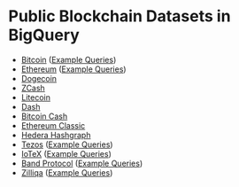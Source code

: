 # Public Blockchain Datasets in BigQuery

- [Bitcoin](https://console.cloud.google.com/bigquery?page=dataset&d=crypto_bitcoin&p=bigquery-public-data) 
    ([Example Queries](https://console.cloud.google.com/marketplace/product/bitcoin/crypto-bitcoin))
- [Ethereum](https://console.cloud.google.com/bigquery?page=dataset&d=crypto_ethereum&p=bigquery-public-data)
    ([Example Queries](https://console.cloud.google.com/marketplace/product/ethereum/crypto-ethereum-blockchain))
- [Dogecoin](https://console.cloud.google.com/bigquery?page=dataset&d=crypto_dogecoin&p=bigquery-public-data)
- [ZCash](https://console.cloud.google.com/bigquery?page=dataset&d=crypto_zcash&p=bigquery-public-data)
- [Litecoin](https://console.cloud.google.com/bigquery?page=dataset&d=crypto_litecoin&p=bigquery-public-data)
- [Dash](https://console.cloud.google.com/bigquery?page=dataset&d=crypto_dash&p=bigquery-public-data)
- [Bitcoin Cash](https://console.cloud.google.com/bigquery?page=dataset&d=crypto_bitcoin_cash&p=bigquery-public-data)
- [Ethereum Classic](https://console.cloud.google.com/bigquery?page=dataset&d=crypto_ethereum_classic&p=bigquery-public-data)
- [Hedera Hashgraph](https://console.cloud.google.com/bigquery?page=dataset&d=mainnet&p=hedera-etl)
- [Tezos](https://console.cloud.google.com/bigquery?page=dataset&d=crypto_tezos&p=public-data-finance)
    ([Example Queries](https://console.cloud.google.com/marketplace/product/public-data-finance/crypto-tezos-dataset))
- [IoTeX](https://console.cloud.google.com/bigquery?page=dataset&d=crypto_iotex&p=public-data-finance)
    ([Example Queries](https://console.cloud.google.com/marketplace/product/public-data-finance/crypto-iotex-dataset))
- [Band Protocol](https://console.cloud.google.com/bigquery?page=dataset&d=crypto_band&p=public-data-finance)
    ([Example Queries](https://console.cloud.google.com/marketplace/product/public-data-finance/crypto-band-dataset))
- [Zilliqa](https://console.cloud.google.com/bigquery?page=dataset&d=crypto_zilliqa&p=public-data-finance)
    ([Example Queries](https://console.cloud.google.com/marketplace/product/public-data-finance/crypto-zilliqa-dataset))